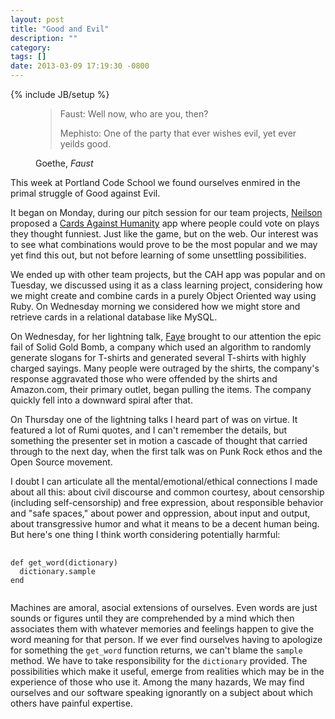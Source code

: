 ```yaml
---
layout: post
title: "Good and Evil"
description: ""
category: 
tags: []
date: 2013-03-09 17:19:30 -0800
---
```

{% include JB/setup %}

<figure>
<blockquote>
<p><span class="speaker">Faust:</span> <span class="speech">Well now, who are you, then?</span></p>
<p><span class="speaker">Mephisto:</span> <span class="speech">One of the party that ever wishes evil, yet ever yeilds good.</span></p>
</blockquote>
<figcaption>Goethe, <cite>Faust</cite></figcaption>
</figure>

This week at Portland Code School we found ourselves enmired in the
primal struggle of Good against Evil.

It began on Monday, during our pitch session for our team projects,
<a href="http://neilmakn.github.com/">Neilson</a> proposed a <a
href="http://cardsagainsthumanity.com/">Cards Against Humanity</a> app
where people could vote on plays they thought funniest. Just like the
game, but on the web. Our interest was to see what combinations would
prove to be the most popular and we may yet find this out, but not
before learning of some unsettling possibilities.

We ended up with other team projects, but the CAH app was popular and
on Tuesday, we discussed using it as a class learning project,
considering how we might create and combine cards in a purely Object
Oriented way using Ruby. On Wednesday morning we considered how we
might store and retrieve cards in a relational database like MySQL.

On Wednesday, for her lightning talk, <a
href="http://fayeishere.github.com/">Faye</a> brought to our attention
the epic fail of Solid Gold Bomb, a company which used an algorithm to
randomly generate slogans for T-shirts and generated several T-shirts
with highly charged sayings. Many people were outraged by the shirts,
the company's response aggravated those who were offended by the
shirts and Amazon.com, their primary outlet, began pulling the
items. The company quickly fell into a downward spiral after that.

On Thursday one of the lightning talks I heard part of was on
virtue. It featured a lot of Rumi quotes, and I can't remember the
details, but something the presenter set in motion a cascade of
thought that carried through to the next day, when the first talk was
on Punk Rock ethos and the Open Source movement.

I doubt I can articulate all the mental/emotional/ethical connections
I made about all this: about civil discourse and common courtesy,
about censorship (including self-censorship) and free expression,
about responsible behavior and "safe spaces," about power and
oppression, about input and output, about transgressive humor and what
it means to be a decent human being. But here's one thing I think
worth considering potentially harmful:

<pre>
  <code class="ruby">
def get_word(dictionary)
  dictionary.sample
end
  </code>
</pre>

Machines are amoral, asocial extensions of ourselves. Even words are
just sounds or figures until they are comprehended by a mind which
then associates them with whatever memories and feelings happen to
give the word meaning for that person. If we ever find ourselves
having to apologize for something the <code>get_word</code> function
returns, we can't blame the <code>sample</code> method. We have to
take responsibility for the <code>dictionary</code> provided. The
possibilities which make it useful, emerge from realities which may be
in the experience of those who use it. Among the many hazards, We may
find ourselves and our software speaking ignorantly on a subject about
which others have painful expertise.
